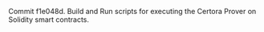 Commit f1e048d.                    Build and Run scripts for executing the Certora Prover on Solidity smart contracts.